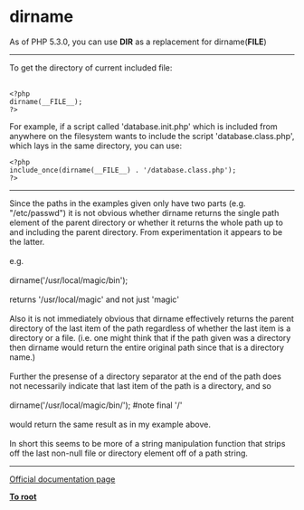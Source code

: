 # dirname



As of PHP 5.3.0, you can use __DIR__ as a replacement for dirname(__FILE__)  

---

To get the directory of current included file:<br><br>

```
<?php
dirname(__FILE__);
?>
```


For example, if a script called 'database.init.php' which is included from anywhere on the filesystem wants to include the script 'database.class.php', which lays in the same directory, you can use:



```
<?php
include_once(dirname(__FILE__) . '/database.class.php');
?>
```
  

---

Since the paths in the examples given only have two parts (e.g. "/etc/passwd") it is not obvious whether dirname returns the single path element of the parent directory or whether it returns the whole path up to and including the parent directory.  From experimentation it appears to be the latter.<br><br>e.g. <br><br>dirname(&apos;/usr/local/magic/bin&apos;);<br><br>returns &apos;/usr/local/magic&apos;  and not just &apos;magic&apos;<br><br>Also it is not immediately obvious that dirname effectively returns the parent directory of the last item of the path regardless of whether the last item is a directory or a file.  (i.e. one might think that if the path given was a directory then dirname would return the entire original path since that is a directory name.)<br><br>Further the presense of a directory separator at the end of the path does not necessarily indicate that last item of the path is a directory, and so <br><br>dirname(&apos;/usr/local/magic/bin/&apos;);  #note final &apos;/&apos;<br><br>would return the same result as in my example above.<br><br>In short this seems to be more of a string manipulation function that strips off the last non-null file or directory element off of a path string.  

---

[Official documentation page](https://www.php.net/manual/en/function.dirname.php)

**[To root](/README.md)**
